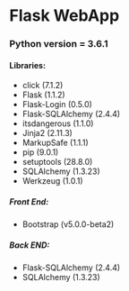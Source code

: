 # Flask WebApp
 
### Python version = 3.6.1

#### Libraries:
 - click (7.1.2)
 - Flask (1.1.2)
 - Flask-Login (0.5.0)
 - Flask-SQLAlchemy (2.4.4)
 - itsdangerous (1.1.0)
 - Jinja2 (2.11.3)
 - MarkupSafe (1.1.1)
 - pip (9.0.1)
 - setuptools (28.8.0)
 - SQLAlchemy (1.3.23)
 - Werkzeug (1.0.1)

##### Front End:
 - Bootstrap (v5.0.0-beta2)
##### Back END:
 - Flask-SQLAlchemy (2.4.4)
 - SQLAlchemy (1.3.23)

